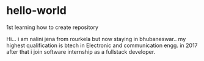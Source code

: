 # hello-world
1st learning how to create repository

Hi... i am nalini jena from rourkela but now staying in bhubaneswar.. my highest qualification is btech in Electronic and communication engg. in 2017 after that i join software internship as a fullstack developer.
